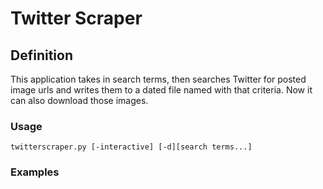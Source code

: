 # Twitter Scraper

## Definition
This application takes in search terms, then searches Twitter for posted image urls and writes them to a dated file named with that criteria.  Now it can also download those images.
### Usage
```
twitterscraper.py [-interactive] [-d][search terms...]
```

### Examples
```

